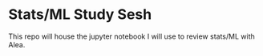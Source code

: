 # Stats/ML Study Sesh

This repo will house the jupyter notebook I will use to review stats/ML with Alea.
